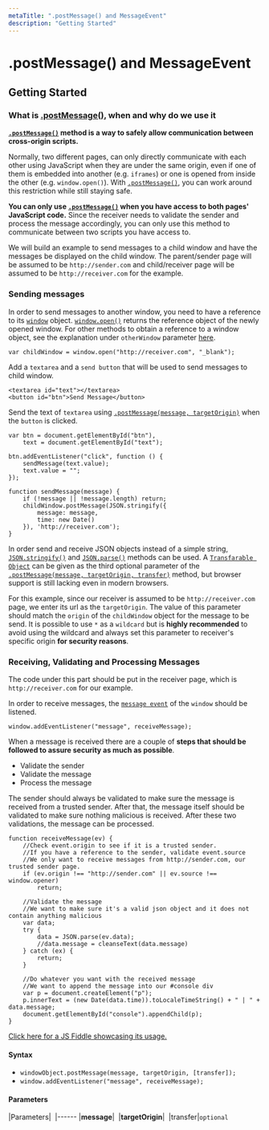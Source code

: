 ```yaml
---
metaTitle: ".postMessage() and MessageEvent"
description: "Getting Started"
---
```


# .postMessage() and MessageEvent



## Getting Started


### What is [.postMessage()](https://developer.mozilla.org/en-US/docs/Web/API/Window/postMessage), when and why do we use it

**[`.postMessage()`](https://developer.mozilla.org/en-US/docs/Web/API/Window/postMessage) method is a way to safely allow communication between cross-origin scripts.**

Normally, two different pages, can only directly communicate with each other using JavaScript when they are under the same origin, even if one of them is embedded into another (e.g. `iframes`) or one is opened from inside the other (e.g. `window.open()`). With [`.postMessage()`](https://developer.mozilla.org/en-US/docs/Web/API/Window/postMessage), you can work around this restriction while still staying safe.

**You can only use [`.postMessage()`](https://developer.mozilla.org/en-US/docs/Web/API/Window/postMessage) when you have access to both pages' JavaScript code.** Since the receiver needs to validate the sender and process the message accordingly, you can only use this method to communicate between two scripts you have access to.

We will build an example to send messages to a child window and have the messages be displayed on the child window. The parent/sender page will be assumed to be `http://sender.com` and child/receiver page will be assumed to be `http://receiver.com` for the example.

### Sending messages

In order to send messages to another window, you need to have a reference to its [`window`](https://developer.mozilla.org/en-US/docs/Web/API/Window) object. [`window.open()`](https://developer.mozilla.org/en-US/docs/Web/API/Window/open) returns the reference object of the newly opened window. For other methods to obtain a reference to a window object, see the explanation under `otherWindow` parameter [here](https://developer.mozilla.org/en-US/docs/Web/API/Window/postMessage#Syntax).

```
var childWindow = window.open("http://receiver.com", "_blank");

```

Add a `textarea` and a `send button` that will be used to send messages to child window.

```
<textarea id="text"></textarea>
<button id="btn">Send Message</button>

```

Send the text of `textarea` using [`.postMessage(message, targetOrigin)`](https://developer.mozilla.org/en-US/docs/Web/API/Window/postMessage) when the `button` is clicked.

```
var btn = document.getElementById("btn"),
    text = document.getElementById("text");

btn.addEventListener("click", function () {
    sendMessage(text.value);
    text.value = "";
});

function sendMessage(message) {
    if (!message || !message.length) return;
    childWindow.postMessage(JSON.stringify({
        message: message,
        time: new Date()
    }), 'http://receiver.com');
}

```

In order send and receive JSON objects instead of a simple string, [`JSON.stringify()`](https://developer.mozilla.org/en/docs/Web/JavaScript/Reference/Global_Objects/JSON/stringify) and [`JSON.parse()`](https://developer.mozilla.org/en-US/docs/Web/JavaScript/Reference/Global_Objects/JSON/parse) methods can be used. A [`Transfarable Object`](https://developer.mozilla.org/en-US/docs/Web/API/Transferable) can be given as the third optional parameter of the [`.postMessage(message, targetOrigin, transfer)`](https://developer.mozilla.org/en-US/docs/Web/API/Window/postMessage) method, but browser support is still lacking even in modern browsers.

For this example, since our receiver is assumed to be `http://receiver.com` page, we enter its url as the `targetOrigin`. The value of this parameter should match the `origin` of the `childWindow` object for the message to be send. It is possible to use `*` as a `wildcard` but is **highly recommended** to avoid using the wildcard and always set this parameter to receiver's specific origin **for security reasons**.

### Receiving, Validating and Processing Messages

The code under this part should be put in the receiver page, which is `http://receiver.com` for our example.

In order to receive messages, the [`message event`](https://developer.mozilla.org/en-US/docs/Web/Events/message_webmessaging)  of the `window` should be listened.

```
window.addEventListener("message", receiveMessage);

```

When a message is received there are a couple of **steps that should be followed to assure security as much as possible**.

- Validate the sender
- Validate the message
- Process the message

The sender should always be validated to make sure the message is received from a trusted sender. After that, the message itself should be validated to make sure nothing malicious is received. After these two validations, the message can be processed.

```
function receiveMessage(ev) {
    //Check event.origin to see if it is a trusted sender.
    //If you have a reference to the sender, validate event.source
    //We only want to receive messages from http://sender.com, our trusted sender page.
    if (ev.origin !== "http://sender.com" || ev.source !== window.opener)
        return;

    //Validate the message
    //We want to make sure it's a valid json object and it does not contain anything malicious 
    var data;
    try {
        data = JSON.parse(ev.data);
        //data.message = cleanseText(data.message) 
    } catch (ex) {
        return;
    }

    //Do whatever you want with the received message
    //We want to append the message into our #console div
    var p = document.createElement("p");
    p.innerText = (new Date(data.time)).toLocaleTimeString() + " | " + data.message;
    document.getElementById("console").appendChild(p);
}

```

> 
[Click here for a JS Fiddle showcasing its usage.](https://jsfiddle.net/ozzan/6gjstodk/)




#### Syntax


- `windowObject.postMessage(message, targetOrigin, [transfer]);`
- `window.addEventListener("message", receiveMessage);`



#### Parameters


|Parameters| 
|------
|**message**| 
|**targetOrigin**| 
|transfer|`optional`

